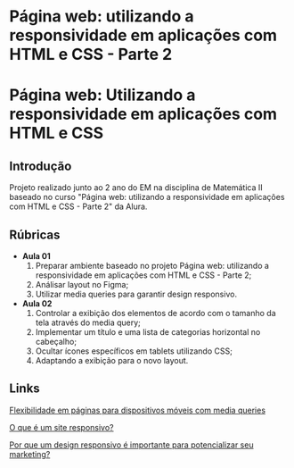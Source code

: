 # Página web: utilizando a responsividade em aplicações com HTML e CSS - Parte 2


# Página web: Utilizando a responsividade em aplicações com HTML e CSS

## Introdução

Projeto realizado junto ao 2 ano do EM na disciplina de Matemática II baseado no curso "Página web: utilizando a responsividade em aplicações com HTML e CSS - Parte 2" da Alura. 

## Rúbricas

* **Aula 01**
   1. Preparar ambiente baseado no projeto Página web: utilizando a responsividade em aplicações com HTML e CSS - Parte 2;
   2. Análisar layout no Figma;
   3. Utilizar media queries para garantir design responsivo.
* **Aula 02**
   1. Controlar a exibição dos elementos de acordo com o tamanho da tela através do media query;
   2. Implementar um título e uma lista de categorias horizontal no cabeçalho;
   3. Ocultar ícones específicos em tablets utilizando CSS;
   4. Adaptando a exibição para o novo layout.

## Links

[Flexibilidade em páginas para dispositivos móveis com media queries]([https://](https://www.alura.com.br/artigos/flexibilidade-em-paginas-para-dispositivos-moveis-com-media-queries))

[O que é um site responsivo?]([https://](https://www.youtube.com/watch?v=yb6_tfdEi5A))

[Por que um design responsivo é importante para potencializar seu marketing?](https://www.alura.com.br/artigos/por-que-um-design-responsivo-e-importante-para-potencializar-seu-marketing)